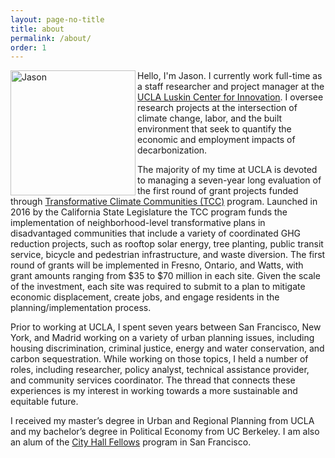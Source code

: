 ```yaml
---
layout: page-no-title
title: about
permalink: /about/
order: 1
---
```


<img class="img-pad-right" align="left" src="https://jasonkarpman.github.io/website_photo.jpg" alt="Jason" width="200px">  Hello, I'm Jason. I currently work full-time as a staff researcher and project manager at the [UCLA Luskin Center for Innovation](https://innovation.luskin.ucla.edu/). I oversee research projects at the intersection of climate change, labor, and the built environment that seek to quantify the economic and employment impacts of decarbonization.

The majority of my time at UCLA is devoted to managing a seven-year long evaluation of the first round of grant projects funded through [Transformative Climate Communities (TCC)](http://sgc.ca.gov/programs/tcc/) program. Launched in 2016 by the California State Legislature  the TCC program funds the implementation of neighborhood-level transformative plans in disadvantaged communities that include a variety of coordinated GHG reduction projects, such as rooftop solar energy, tree planting, public transit service, bicycle and pedestrian infrastructure, and waste diversion. The first round of grants will be implemented in Fresno, Ontario, and Watts, with grant amounts ranging from $35 to $70 million in each site. Given the scale of the investment, each site was required to submit to a plan to mitigate economic displacement, create jobs, and engage residents in the planning/implementation process.

Prior to working at UCLA, I spent seven years between San Francisco, New York, and Madrid working on a variety of urban planning issues, including housing discrimination, criminal justice, energy and water conservation, and carbon sequestration. While working on those topics, I held a number of roles, including researcher, policy analyst, technical assistance provider, and community services coordinator. The thread that connects these experiences is my interest in working towards a more sustainable and equitable future.

I received my master’s degree in Urban and Regional Planning from UCLA and my bachelor’s degree in Political Economy from UC Berkeley. I am also an alum of the [City Hall Fellows](https://cityhallfellows.org) program in San Francisco.
